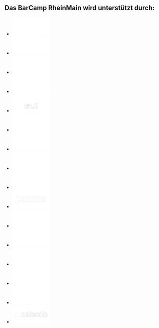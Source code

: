## Das BarCamp RheinMain wird unterstützt durch:

 * [![DESIGNERDOCK - Personalberatung für Kommunikation und Marketing](./img/designerdock.png)](http://www.designerdock.de/ueber-uns/unsere-vorteile)
 * [![essquare – we help build organizations of the future by building products for today](./img/essquare.png)](http://www.essquare.de/)
 * [![etecture – digital architects](./img/etecture.png)](http://www.etecture.de/)
 * [![giinco – Full-Service Interaktivagentur mit Sitz in Wiesbaden](./img/giinco.png)](http://www.giinco.de/)
 * [![Jack Wolfskin – At Home Outdoors](./img/jackwolfskin.png)](http://www.jack-wolfskin.de/)
 * [![launchwerk GmbH - Agentur für individuelle Webanwendungen](./img/launchwerk.png)](http://launchwerk.de/)
 * [![LindenKaffee – Service erleben und genießen.](./img/lindenkaffee.png)](http://www.lindenkaffee.com/)
 * [![netz98 – new media gmbh](./img/netz98.png)](http://www.netz98.de/)
 * [![NIDAG – Internet-Dienstleister für E-Commerce, Mobile und Enterprise 2.0](./img/nidag.png)](http://www.nidag.de/)
 * [![pixoona.com – Share Moments, not Photos](./img/pixoona.png)](http://pixoona.com/)
 * [![Scholz & Volkmer](./img/s-v.png)](http://www.s-v.de/)
 * [![simyo – Weil einfach einfach einfach ist.](./img/simyo.png)](https://www.simyo.de/)
 * [![Teamwork PM – Online Project Management Software, simple task manager](./img/teamworkpm.png)](http://www.teamworkpm.net/)
 * [![TCI Rechtsanwälte](./img/tci.png)](http://www.tcilaw.de/)
 * [![webgrrls.de e.V. – Business-Networking für Frauen in den Neuen Medien](./img/webgrrls.png)](http://www.webgrrls.de/)
 * [![Zalando – Schuhe & Mode online kaufen](./img/zalando.png)](http://www.zalando.de/)
